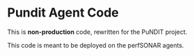 Pundit Agent Code
=================

This is **non-production** code, rewritten for the PuNDIT project.

This code is meant to be deployed on the perfSONAR agents.
